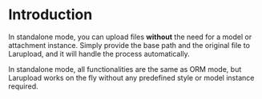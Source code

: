 # Introduction

In standalone mode, you can upload files **without** the need for a model or attachment instance. Simply provide the base path and the original file to Larupload, and it will handle the process automatically.

In standalone mode, all functionalities are the same as ORM mode, but Larupload works on the fly without any predefined style or model instance required.&#x20;
